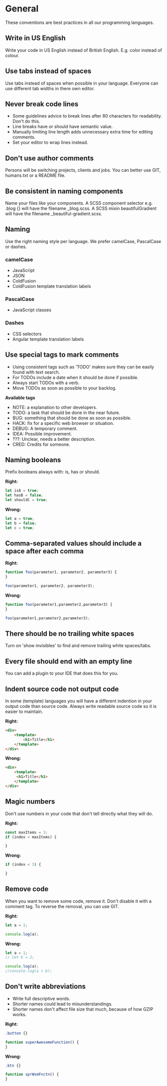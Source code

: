# General
These conventions are best practices in all our programming languages.

## Write in US English
Write your code in US English instead of British English. E.g. color instead of colour.

## Use tabs instead of spaces
Use tabs instead of spaces when possible in your language. Everyone can use different tab widths in there own editor.

## Never break code lines
- Some guidelines advice to break lines after 80 characters for readability. Don't do this.
- Line breaks have or should have semantic value.
- Manually limiting line length adds unnecessary extra time for editing comments.
- Set your editor to wrap lines instead.

## Don't use author comments
Persons will be switching projects, clients and jobs. You can better use GIT, humans.txt or a README file.

## Be consistent in naming components
Name your files like your components. A SCSS component selector e.g. .blog {} will have the filename _blog.scss. A SCSS mixin beautifulGradient will have the filename _beautiful-gradient.scss.

## Naming
Use the right naming style per language. We prefer camelCase, PascalCase or dashes.

### camelCase
- JavaScript
- JSON
- ColdFusion
- ColdFusion template translation labels

### PascalCase
- JavaScript classes

### Dashes
- CSS selectors
- Angular template translation labels

## Use special tags to mark comments
- Using consistent tags such as 'TODO' makes sure they can be easily found with text search.
- For TODOs include a date when it should be done if possible.
- Always start TODOs with a verb.
- Move TODOs as soon as possible to your backlog.

**Available tags**
- NOTE: a explanation to other developers.
- TODO: a task that should be done in the near future.
- BUG: something that should be done as soon as possible.
- HACK: fix for a specific web browser or situation.
- DEBUG: A temporary comment.
- IDEA: Possible improvement.
- ???: Unclear, needs a better description.
- CRED: Credits for someone.

## Naming booleans
Prefix booleans always with: is, has or should.

**Right:**
```javascript
let isA = true;
let hasB = false;
let shouldC = true;
```

**Wrong:**
```javascript
let a = true;
let b = false;
let c = true;
```

## Comma-separated values should include a space after each comma

**Right:**
```javascript
function foo(parameter1, parameter2, parameter3) {
}

foo(parameter1, parameter2, parameter3);
```

**Wrong:**
```javascript
function foo(parameter1,parameter2,parameter3) {
}

foo(parameter1,parameter2,parameter3);
```

## There should be no trailing white spaces
Turn on 'show invisibles' to find and remove trailing white spaces/tabs.

## Every file should end with an empty line
You can add a plugin to your IDE that does this for you.

## Indent source code not output code
In some (template) languages you will have a different indention in your output code than source code. Always write readable source code so it is easier to maintain.

**Right:**
```html
<div>
	<template>
		<h1>Title</h1>
	</template>
</div>
```

**Wrong:**
```html
<div>
	<template>
	 <h1>Title</h1>
	</template>
</div>
```

## Magic numbers
Don't use numbers in your code that don't tell directly what they will do.

**Right:**
```javascript
const maxItems = 3;
if (index < maxItems) {

}
```

**Wrong:**
```javascript
if (index < 3) {

}
```

## Remove code
When you want to remove some code, remove it. Don't disable it with a comment tag. To reverse the removal, you can use GIT.

**Right:**
```javascript
let a = 1;

console.log(a);
```

**Wrong:**
```javascript
let a = 1;
// let b = 2;

console.log(a);
//console.log(a + b);
```

## Don't write abbreviations
- Write full descriptive words.
- Shorter names could lead to misunderstandings.
- Shorter names don't affect file size that much, because of how GZIP works.

**Right:**
```css
.button {}
```
```javascript
function superAwesomeFunction() {
}
```


**Wrong:**
```css
.btn {}
```
```javascript
function sprWsmFnctn() {
}
```
